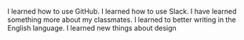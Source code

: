 
I learned how to use GitHub.
I learned how to use Slack.
I have learned something more about my classmates.
I learned to better writing in the English language.
I learned new things about design
